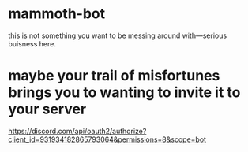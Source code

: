 # mammoth-bot
this is not something you want to be messing around with—serious buisness here.

# maybe your trail of misfortunes brings you to wanting to invite it to your server
https://discord.com/api/oauth2/authorize?client_id=931934182865793064&permissions=8&scope=bot
